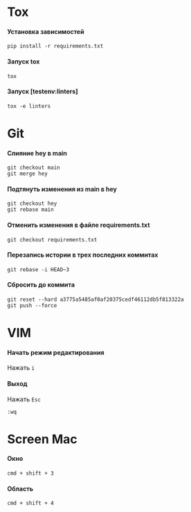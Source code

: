 # Tox
#### Установка зависимостей
```
pip install -r requirements.txt
```
#### Запуск tox
```
tox
```
#### Запуск [testenv:linters]
```
tox -e linters
```
# Git
#### Слияние hey в main
```
git checkout main
git merge hey
```
#### Подтянуть изменения из main в hey
```
git checkout hey
git rebase main
```
#### Отменить изменения в файле requirements.txt
```
git checkout requirements.txt
```
#### Перезапись истории в трех последних коммитах
```
git rebase -i HEAD~3
```
#### Сбросить до коммита
```
git reset --hard a3775a5485af0af20375cedf46112db5f813322a 
git push --force
```

# VIM
#### Начать режим редактирования
Нажать `i`
#### Выход
Нажать `Esc`
```
:wq
```
# Screen Mac
#### Окно
```
cmd + shift + 3
```
#### Область
```
cmd + shift + 4
```
